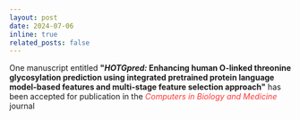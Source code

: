 ```yaml
---
layout: post
date: 2024-07-06
inline: true
related_posts: false
---
```


One manuscript entitled <b>"<i>HOTGpred:</i> Enhancing human O-linked threonine glycosylation prediction using integrated pretrained protein language model-based features and multi-stage feature selection approach"</b> has been accepted for publication in the <span style="color: #FF3636;"><i>Computers in Biology and Medicine</i></span> journal